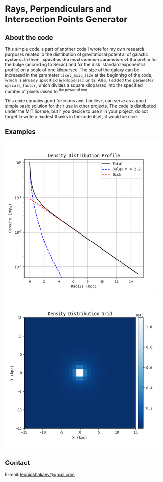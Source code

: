# Rays, Perpendiculars and Intersection Points Generator

About the code
--------------

This simple code is part of another code I wrote for my own research purposes related to the distribution of gravitational potential of galactic systems. In them I specified the most common parameters of the profile for the bulge (according to Sérsic) and for the disk (standard exponential profile) on a scale of one kiloparsec. The size of the galaxy can be increased in the parameter ```pixel_axis_size``` at the beginning of the code, which is already specified in kiloparsec units. Also, I added the parameter ```upscale_factor```, which divides a square kiloparsec into the specified number of pixels raised to <sup>the power of two</sup>.

This code contains good functions and, I believe, can serve as a good simple basic solution for their use in other projects. The code is distributed under the MIT license, but if you decide to use it in your project, do not forget to write a modest thanks in the code itself, it would be nice.

Examples
-----------

![Figure 1](https://github.com/LeonidShabaev/GraviPotDistribution/blob/main/Example%20Figures/Figure_1.png) ![Figure 2](https://github.com/LeonidShabaev/GraviPotDistribution/blob/main/Example%20Figures/Figure_2.png)


Contact
----------

E-mail: leonidshabaev@gmail.com
